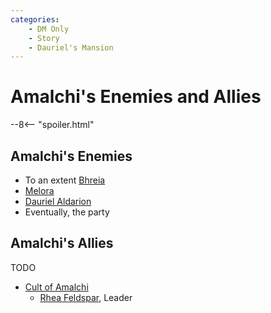 ```yaml
---
categories:
    - DM Only
    - Story
    - Dauriel's Mansion
---
```

# Amalchi's Enemies and Allies

--8<-- "spoiler.html"

## Amalchi's Enemies

* To an extent [Bhreia](../../../../deities/bhreia.md)
* [Melora](../../../../deities/melora.md)
* [Dauriel Aldarion](../../npcs/dauriel-aldarion.md)
* Eventually, the party

## Amalchi's Allies

TODO

* [Cult of Amalchi](../../organizations/cult-of-amalchi.md)
  * [Rhea Feldspar](../../npcs/rhea-feldspar.md), Leader
